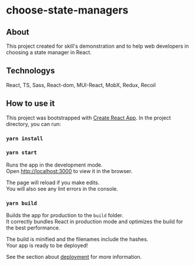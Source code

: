 # choose-state-managers
## About 
This project created for skill's demonstration and to help web developers in choosing a state manager in React. 

## Technologys
React, TS, Sass, React-dom, MUI-React, MobX, Redux, Recoil

## How to use it
This project was bootstrapped with [Create React App](https://github.com/facebook/create-react-app).
In the project directory, you can run:

### `yarn install`
### `yarn start`

Runs the app in the development mode.\
Open [http://localhost:3000](http://localhost:3000) to view it in the browser.

The page will reload if you make edits.\
You will also see any lint errors in the console.

### `yarn build`

Builds the app for production to the `build` folder.\
It correctly bundles React in production mode and optimizes the build for the best performance.

The build is minified and the filenames include the hashes.\
Your app is ready to be deployed!

See the section about [deployment](https://facebook.github.io/create-react-app/docs/deployment) for more information.

